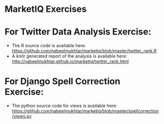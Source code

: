 # MarketIQ Exercises #

# For Twitter Data Analysis Exercise:
* The R source code is available here: 
https://github.com/nabeelmukhtar/marketiq/blob/master/twitter_rank.R
* A knitr generated report of the analysis is available here:
http://nabeelmukhtar.github.io/marketiq/twitter_rank.html
# For Django Spell Correction Exercise:
* The python source code for views is available here:
https://github.com/nabeelmukhtar/marketiq/blob/master/spellcorrection/views.py
